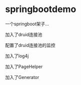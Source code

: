 # springbootdemo

一个springboot架子...

加入了druid连接池

配置了druid连接池的监控

加入了log4j

加入了PageHelper

加入了Generator
